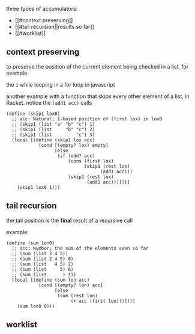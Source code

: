 three types of accumulators:
- [[#context preserving]]
- [[#tail recursion||results so far]]
- [[#worklist]]
## context preserving
to preserve the position of the current element being checked in a list, for example

the `i` while looping in a for loop in javascript

another example with a function that skips every other element of a list, in Racket. notice the `(add1 acc)` calls
```racket
(define (skip1 lox0)
  ;; acc: Natural; 1-based position of (first lox) in lox0
  ;; (skip1 (list "a" "b" "c") 1)
  ;; (skip1 (list     "b" "c") 2)
  ;; (skip1 (list         "c") 3)
  (local [(define (skip1 lox acc)
            (cond [(empty? lox) empty]
                  [else
                   (if (odd? acc)
                       (cons (first lox)
                             (skip1 (rest lox)
                                   (add1 acc)))
                       (skip1 (rest lox)
                              (add1 acc)))]))]
    (skip1 lox0 1)))
```
## tail recursion
the tail position is the **final** result of a recursive call

example:
```racket
(define (sum lon0)
  ;; acc: Number; the sum of the elements seen so far
  ;; (sum (list 2 4 5))
  ;; (sum (list 2 4 5) 0)
  ;; (sum (list   4 5) 2)
  ;; (sum (list     5) 6)
  ;; (sum (list      ) 11)
  (local [(define (sum lon acc)
            (cond [(empty? lon) acc]
                  [else
                   (sum (rest lon)
                        (+ acc (first lon)))]))]
    (sum lon0 0)))
```
## worklist
